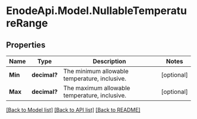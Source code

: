 # EnodeApi.Model.NullableTemperatureRange

## Properties

Name | Type | Description | Notes
------------ | ------------- | ------------- | -------------
**Min** | **decimal?** | The minimum allowable temperature, inclusive. | [optional] 
**Max** | **decimal?** | The maximum allowable temperature, inclusive. | [optional] 

[[Back to Model list]](../README.md#documentation-for-models) [[Back to API list]](../README.md#documentation-for-api-endpoints) [[Back to README]](../README.md)

